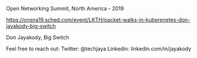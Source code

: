 Open Networking Summit, North America - 2019

https://onsna19.sched.com/event/LKTH/packet-walks-in-kuberenetes-don-jayakody-big-switch

Don Jayakody, Big Switch

Feel free to reach out:
Twitter: @techjaya
Linkedin: linkedin.com/in/jayakody

